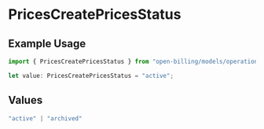 # PricesCreatePricesStatus

## Example Usage

```typescript
import { PricesCreatePricesStatus } from "open-billing/models/operations";

let value: PricesCreatePricesStatus = "active";
```

## Values

```typescript
"active" | "archived"
```